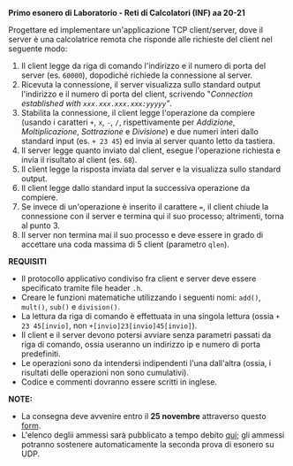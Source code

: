 **Primo esonero di Laboratorio - Reti di Calcolatori (INF) aa 20-21**

Progettare ed implementare un'applicazione TCP client/server, dove il server è una calcolatrice remota che risponde alle richieste del client nel seguente modo:

1. Il client legge da riga di comando l'indirizzo e il numero di porta del server (es. `60000`), dopodiché richiede la connessione al server.
2. Ricevuta la connessione, il server visualizza sullo standard output l'indirizzo e il numero di porta del client, scrivendo "_Connection established with `xxx.xxx.xxx.xxx:yyyyy`"_.
3. Stabilita la connessione, il client legge l'operazione da compiere (usando i caratteri `+`, `x`, `-`, `/`, rispettivamente per _Addizione_, _Moltiplicazione_, _Sottrazione_ e _Divisione_) e due numeri interi dallo standard input (es. `+ 23 45`) ed invia al server quanto letto da tastiera.
4. Il server legge quanto inviato dal client, esegue l'operazione richiesta e invia il risultato al client (es. `68`).
5. Il client legge la risposta inviata dal server e la visualizza sullo standard output.
6. Il client legge dallo standard input la successiva operazione da compiere.
7. Se invece di un'operazione è inserito il carattere `=`, il client chiude la connessione con il server e termina qui il suo processo; altrimenti, torna al punto 3.
8. Il server non termina mai il suo processo e deve essere in grado di accettare una coda massima di 5 client (parametro `qlen`).

**REQUISITI**

- Il protocollo applicativo condiviso fra client e server deve essere specificato tramite file header `.h`.
- Creare le funzioni matematiche utilizzando i seguenti nomi: `add()`, `mult()`, `sub()` e `division()`.
- La lettura da riga di comando è effettuata in una singola lettura (ossia `+ 23 45[invio]`, non `+[invio]23[invio]45[invio]`).
- Il client e il server devono potersi avviare senza parametri passati da riga di comando, ossia useranno un indirizzo ip e numero di porta predefiniti.
- Le operazioni sono da intendersi indipendenti l'una dall'altra (ossia, i risultati delle operazioni non sono cumulativi).
- Codice e commenti dovranno essere scritti in inglese.

**NOTE:**

- La consegna deve avvenire entro il **25 novembre** attraverso questo [form](https://forms.gle/4rM7u38nu5voJ1at8).
- L'elenco deglii ammessi sarà pubblicato a tempo debito [qui](TBD); gli ammessi potranno sostenere automaticamente la seconda prova di esonero su UDP.
